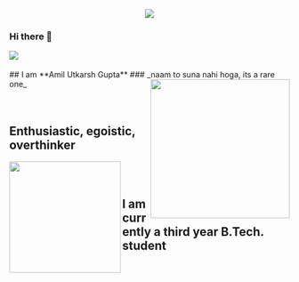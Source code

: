<div align=center><img align=center src="https://media.giphy.com/media/WsvbZxS6Se8wAa41p2/giphy.gif" /></div>

### Hi there 👋

<img align=left src="https://media.giphy.com/media/SFRLNAQkWfRHIMNC3A/giphy.gif" />
<br /><br />
  ## I am **Amil Utkarsh Gupta**
   ### _naam to suna nahi hoga, its a rare one_

<img align=right height=250 src="https://media.giphy.com/media/W63CLeKr6wXIOpbDdA/giphy.gif" />
<br /><br /><br />

## Enthusiastic, egoistic, overthinker

<img align=left height=200 src="https://media.giphy.com/media/kf8bMrmElVACLbFCDg/giphy.gif" />
<br /><br />

## I am currently a third year B.Tech. student

<!--
**Amil-Gupta/Amil-Gupta** is a ✨ _special_ ✨ repository because its `README.md` (this file) appears on your GitHub profile.

Here are some ideas to get you started:

- 🔭 I’m currently working on ...
- 🌱 I’m currently learning ...
- 👯 I’m looking to collaborate on ...
- 🤔 I’m looking for help with ...
- 💬 Ask me about ...
- 📫 How to reach me: ...
- 😄 Pronouns: ...
- ⚡ Fun fact: ...
-->

